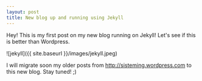 ```yaml
---
layout: post
title: New blog up and running using Jekyll
---
```


Hey! This is my first post on my new blog running on Jekyll!
Let's see if this is better than Wordpress. 

![jekyll]({{ site.baseurl }}/images/jekyll.jpeg)

I will migrate soon my older posts from http://sisteming.wordpress.com to this new blog. Stay tuned! ;)
